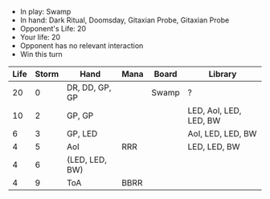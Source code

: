 - In play: Swamp
- In hand: Dark Ritual, Doomsday, Gitaxian Probe, Gitaxian Probe
- Opponent's Life: 20
- Your life: 20
- Opponent has no relevant interaction
- Win this turn

| Life | Storm | Hand           | Mana | Board | Library                |
| ---- | ----- | -------------- | ---- | ----- | ---------------------- |
| 20   | 0     | DR, DD, GP, GP |      | Swamp | ?                      |
| 10   | 2     | GP, GP         |      |       | LED, AoI, LED, LED, BW |
| 6    | 3     | GP, LED        |      |       | AoI, LED, LED, BW      |
| 4    | 5     | AoI            | RRR  |       | LED, LED, BW           |
| 4    | 6     | (LED, LED, BW) |      |       |                        |
| 4    | 9     | ToA            | BBRR |       |                        |
